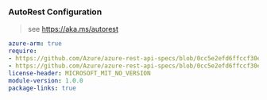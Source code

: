 ### AutoRest Configuration

> see https://aka.ms/autorest

``` yaml
azure-arm: true
require:
- https://github.com/Azure/azure-rest-api-specs/blob/0cc5e2efd6ffccf30e80d1e150b488dd87198b94/specification/resources/resource-manager/readme.md
- https://github.com/Azure/azure-rest-api-specs/blob/0cc5e2efd6ffccf30e80d1e150b488dd87198b94/specification/resources/resource-manager/readme.go.md
license-header: MICROSOFT_MIT_NO_VERSION
module-version: 1.0.0
package-links: true
```